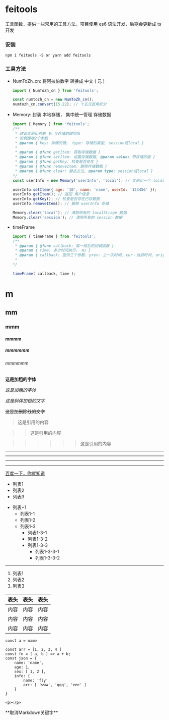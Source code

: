 
feitools
=============================================================
工具函数，提供一些常用的工具方法，项目使用 es6 语法开发，后期会更新成 ts 开发
### 安装
```
npm i feitools -S or yarn add feitools
```
### 工具方法
+ NumToZh_cn: 将阿拉伯数字 转换成 中文 ( 元 )
  ```javascript
  import { NumToZh_cn } from 'feitools';

  const numtozh_cn = new NumToZh_cn();
  numtozh_cn.convert(15.22); // 十五元贰角贰分
  ```
+ Memory: 封装 本地存储， 集中统一管理 存储数据
  ```javascript
  import { Memory } from 'feitools';
  /**
   * 建议实例化对象 名 与存储的键同名
   * 实例接收2个参数
   * @param { key: 存储的键， type: 存储的类型, session或local }
   *
   * @param { @func getItem: 获取存储数据 } 
   * @param { @func setItem: 设置存储数据, @param value: 带存储的值 } 
   * @param { @func getKey: 检查是否存在 } 
   * @param { @func removeItem: 删除存储数据 }
   * @param { @func clear: 静态方法, @param type: session或local } 
  */
  const userInfo = new Memory('userInfo', 'local'); // 实例化一个 localStorage存储

  userInfo.setItem({ age: '10', name: 'name', userId: '123456' });
  userInfo.getItem(); // 返回 用户信息
  userInfo.getKey(); // 检查是否存在已存数据
  userInfo.removeItem(); // 删除 userInfo 存储

  Memory.clear('local'); // 清除所有的 localStrage 数据
  Memory.clear('session'); // 清除所有的 session 数据

  ```

+ timeFrame
  ```javascript
  import { timeFrame } from 'feitools';
  /**
   * @param { @func callback: 每一帧后的回调函数 }
   * @param { time: 多少时间执行， ms }
   * @param { callback: 提供三个参数. prev: 上一次时间, cur：当前时间, origin：起始时间 }
   * 
  */
  
  timeFrame( callback, time );  
  ```

# m
## mm
### mmm
#### mmmm
##### mmmmmm
###### mmmmmm

**这是加粗的字体**

*这是加粗的字体*

*这是斜体加粗的文字*

~~这是加删除线的文字~~

>这是引用的内容

>>这是引用的内容

>>>>>>这是引用的内容

---

----

***

***

[百度一下，你就知道](https://baidu.com "百度一下你就知道")

- 列表1
- 列表2
- 列表3

+ 列表+1
   + 列表1-1
   + 列表1-2
   + 列表1-3
      + 列表1-3-1
      + 列表1-3-2
      + 列表1-3-3
         + 列表1-3-3-1
         + 列表1-3-3-2
***

1. 列表1
2. 列表2
3. 列表3

表头|表头|表头
---|:--:|---:
内容 | 内容 | 内容
内容 | 内容 | 内容
内容 | 内容 | 内容

  `const a = name`

```
const arr = [1, 2, 3, 4 ]
const fn = ( a, b ) => a + b;
const json = {
    name: 'name',
    age: 1,
    sex: [ 1, 2 ],
    info: {
        name: 'fly'
        arr: [ 'www', 'qqq', 'eee' ]
    }
}
```


`<p></p>`

\*\*取消Markdown关键字\*\*







